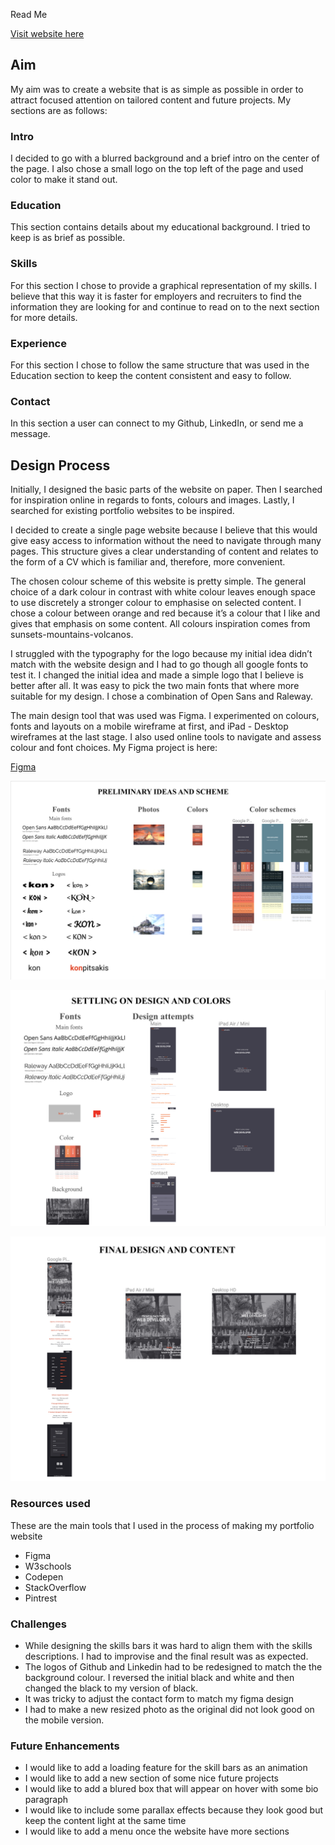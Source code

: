 Read Me

[Visit website here](www.kon.netlify.com)

## Aim
My aim was to create a website that is as simple as possible in order to attract focused attention on  tailored content and future projects.
My sections are as follows:

### Intro
I decided to go with a blurred background and a brief intro on the center of the page. I also chose a  small logo on the top left of the page and used color to make it stand out. 
### Education
This section contains details about my educational background. I tried to keep is as brief as possible. 
### Skills
For this section I chose to provide a graphical representation of my skills. I believe that this way it is faster for employers and recruiters to find the information they are looking for and continue to read on to the next section for more details. 
### Experience
For this section I chose to follow the same structure that was used in the Education section to keep the content consistent and easy to follow. 
### Contact
In this section a user can connect to my Github, LinkedIn,  or send me a message. 

## Design Process
Initially, I designed the basic parts of the website on paper. Then I searched for inspiration online in regards to fonts, colours and images. Lastly, I searched for existing portfolio websites to be inspired.

I decided to create a single page website because I believe that this would give easy access to information without the need to navigate through many pages. This structure gives a clear understanding of content and relates to the form of a CV which is familiar and, therefore, more convenient. 

The chosen colour scheme of this website is pretty simple. The general choice of a dark colour in contrast with white colour leaves enough space to use discretely a stronger colour to emphasise on selected content. I chose a colour between orange and red because it’s a colour that I like and gives that emphasis on some content. All colours inspiration comes from sunsets-mountains-volcanos. 

I struggled with the typography for the logo because my initial idea didn’t match with the website design and I had to go though all google fonts to test it. I changed the initial idea and made a simple logo that I believe is better after all.  It was easy to pick the two main fonts that where more suitable for my design. I chose a combination of Open Sans and Raleway. 

The main design tool that was used was Figma. I experimented on colours, fonts and layouts on a mobile wireframe at first, and iPad - Desktop wireframes at the last stage.
I also used online tools to navigate and assess colour and font choices. 
My Figma project is here: 


[Figma](https://www.figma.com/file/YEgXhjMt8LXZt3EDV6UTgwmt/Personal-Website?node-id=35%3A80)

![Preliminary ideas and scheme](./Figma/Stage1.png)

![Settling on design and colors](./Figma/Stage2.png)

![Preliminary ideas and scheme](./Figma/Stage3.png)


### Resources used
These are the main tools that I used in the process of making my portfolio website
* Figma
* W3schools
* Codepen
* StackOverflow
* Pintrest

### Challenges
* While designing the skills bars it was hard to align them with the skills descriptions. I  had to improvise and the final result was as expected.
* The logos of Github and Linkedin had to be redesigned to match the the background colour. I reversed the initial black and white and then changed the black to my version of black.
* It was tricky to adjust the contact form to match my figma design
* I had to make a new resized photo as the original did not look good on the mobile version.

### Future Enhancements
* I would like to add a loading feature for the skill bars as an animation
* I would like to add a new section of some nice future projects
* I would like to add a blured box that will appear on hover with some bio paragraph
* I would like to include some parallax effects because they look good but keep the content light at the same time
* I would like to add a menu once the website have more sections

